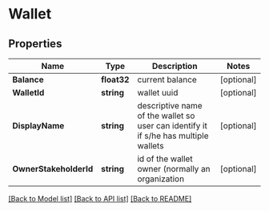 # Wallet

## Properties
Name | Type | Description | Notes
------------ | ------------- | ------------- | -------------
**Balance** | **float32** | current balance | [optional] 
**WalletId** | **string** | wallet uuid | [optional] 
**DisplayName** | **string** | descriptive name of the wallet so user can identify it if s/he has multiple wallets | [optional] 
**OwnerStakeholderId** | **string** | id of the wallet owner (normally an organization | [optional] 

[[Back to Model list]](../README.md#documentation-for-models) [[Back to API list]](../README.md#documentation-for-api-endpoints) [[Back to README]](../README.md)


